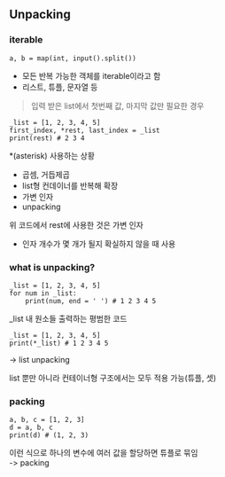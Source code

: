 ## Unpacking
### iterable
``` a, b = map(int, input().split()) ```
- 모든 반복 가능한 객체를 iterable이라고 함
- 리스트, 튜플, 문자열 등

> 입력 받은 list에서 첫번째 값, 마지막 값만 필요한 경우
```
_list = [1, 2, 3, 4, 5]
first_index, *rest, last_index = _list
print(rest) # 2 3 4
```
*(asterisk) 사용하는 상황  
- 곱셈, 거듭제곱
- list형 컨데이너를 반복해 확장
- 가변 인자
- unpacking

위 코드에서 rest에 사용한 것은 가변 인자  
- 인자 개수가 몇 개가 될지 확실하지 않을 때 사용

### what is unpacking?
```
_list = [1, 2, 3, 4, 5]
for num in _list:
    print(num, end = ' ') # 1 2 3 4 5
```
_list 내 원소들 출력하는 평범한 코드  

```
_list = [1, 2, 3, 4, 5]
print(*_list) # 1 2 3 4 5
```
-> list unpacking  

list 뿐만 아니라 컨테이너형 구조에서는 모두 적용 가능(튜플, 셋)  

### packing
```
a, b, c = [1, 2, 3]
d = a, b, c
print(d) # (1, 2, 3)
```
이런 식으로 하나의 변수에 여러 값을 할당하면 튜플로 묶임  
-> packing  
